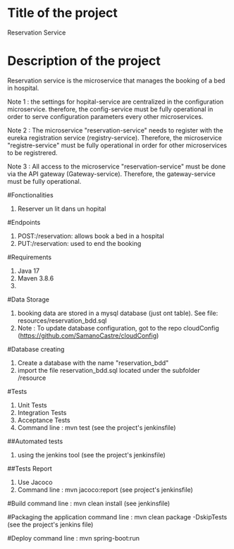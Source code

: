 # Title of the project #
Reservation Service

# Description of the project
Reservation service is the microservice that manages the booking of a bed in hospital.

Note 1 : the settings for hopital-service are centralized in the configuration microservice. therefore, the config-service must be fully operational in order to serve configuration parameters every other microservices.

Note 2 : The microservice "reservation-service" needs to register with the eureka registration service (registry-service). Therefore, the microservice "registre-service" must be fully operational in order for other microservices to be registrered.

Note 3 : All access to the microservice "reservation-service" must be done via the API gateway (Gateway-service). Therefore, the gateway-service must be fully operational.

#Fonctionalities
1. Reserver un lit dans un hopital

#Endpoints
1. POST:/reservation: allows book a bed in a hospital
5. PUT:/reservation: used to end the booking

#Requirements
1. Java 17
2. Maven 3.8.6
3. 

#Data Storage
1. booking data are stored in a mysql database (just ont table). See file: resources/reservation_bdd.sql
2. Note : To update database configuration, got to the repo cloudConfig (https://github.com/SamanoCastre/cloudConfig)

#Database creating
1. Create a database with the name "reservation_bdd"
2. import the file reservation_bdd.sql located under the subfolder /resource

#Tests
1. Unit Tests
2. Integration Tests
4. Acceptance Tests
3. Command line : mvn test (see the project's jenkinsfile)

##Automated tests 
1. using the jenkins tool (see the project's jenkinsfile)

##Tests Report
1. Use Jacoco
2. Command line : mvn jacoco:report (see project's jenkinsfile)

#Build
command line : mvn clean install (see jenkinsfile)

#Packaging the application
command line : mvn clean package -DskipTests (see the project's jenkins file)

#Deploy
command line : mvn spring-boot:run
